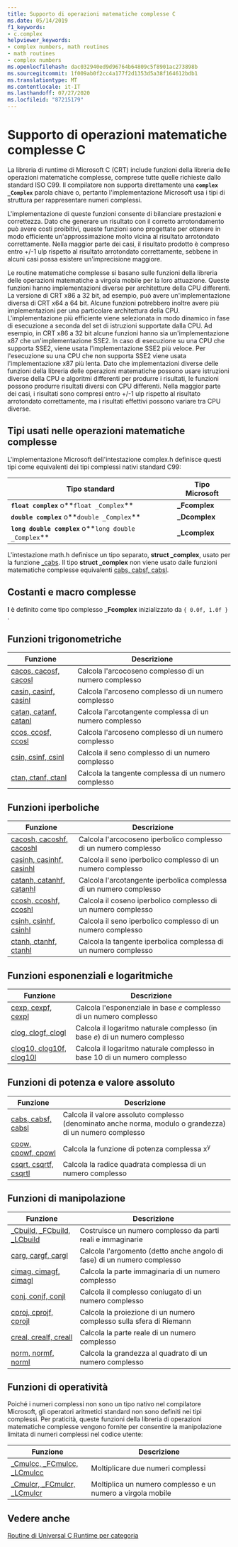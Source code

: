 ```yaml
---
title: Supporto di operazioni matematiche complesse C
ms.date: 05/14/2019
f1_keywords:
- c.complex
helpviewer_keywords:
- complex numbers, math routines
- math routines
- complex numbers
ms.openlocfilehash: dac032940ed9d96764b64809c5f8901ac273898b
ms.sourcegitcommit: 1f009ab0f2cc4a177f2d1353d5a38f164612bdb1
ms.translationtype: MT
ms.contentlocale: it-IT
ms.lasthandoff: 07/27/2020
ms.locfileid: "87215179"
---
```

# <a name="c-complex-math-support"></a>Supporto di operazioni matematiche complesse C

La libreria di runtime di Microsoft C (CRT) include funzioni della libreria delle operazioni matematiche complesse, comprese tutte quelle richieste dallo standard ISO C99. Il compilatore non supporta direttamente una **`complex`** **`_Complex`** parola chiave o, pertanto l'implementazione Microsoft usa i tipi di struttura per rappresentare numeri complessi.

L'implementazione di queste funzioni consente di bilanciare prestazioni e correttezza. Dato che generare un risultato con il corretto arrotondamento può avere costi proibitivi, queste funzioni sono progettate per ottenere in modo efficiente un'approssimazione molto vicina al risultato arrotondato correttamente. Nella maggior parte dei casi, il risultato prodotto è compreso entro +/-1 ulp rispetto al risultato arrotondato correttamente, sebbene in alcuni casi possa esistere un'imprecisione maggiore.

Le routine matematiche complesse si basano sulle funzioni della libreria delle operazioni matematiche a virgola mobile per la loro attuazione. Queste funzioni hanno implementazioni diverse per architetture della CPU differenti. La versione di CRT x86 a 32 bit, ad esempio, può avere un'implementazione diversa di CRT x64 a 64 bit. Alcune funzioni potrebbero inoltre avere più implementazioni per una particolare architettura della CPU. L'implementazione più efficiente viene selezionata in modo dinamico in fase di esecuzione a seconda del set di istruzioni supportate dalla CPU. Ad esempio, in CRT x86 a 32 bit alcune funzioni hanno sia un'implementazione x87 che un'implementazione SSE2. In caso di esecuzione su una CPU che supporta SSE2, viene usata l'implementazione SSE2 più veloce. Per l'esecuzione su una CPU che non supporta SSE2 viene usata l'implementazione x87 più lenta. Dato che implementazioni diverse delle funzioni della libreria delle operazioni matematiche possono usare istruzioni diverse della CPU e algoritmi differenti per produrre i risultati, le funzioni possono produrre risultati diversi con CPU differenti. Nella maggior parte dei casi, i risultati sono compresi entro +/-1 ulp rispetto al risultato arrotondato correttamente, ma i risultati effettivi possono variare tra CPU diverse.

## <a name="types-used-in-complex-math"></a>Tipi usati nelle operazioni matematiche complesse

L'implementazione Microsoft dell'intestazione complex.h definisce questi tipi come equivalenti dei tipi complessi nativi standard C99:

|Tipo standard|Tipo Microsoft|
|-|-|
|**`float complex`** o**`float _Complex`**|**_Fcomplex**|
|**`double complex`** o**`double _Complex`**|**_Dcomplex**|
|**`long double complex`** o**`long double _Complex`**|**_Lcomplex**|

L'intestazione math.h definisce un tipo separato, **struct _complex**, usato per la funzione [_cabs](../c-runtime-library/reference/cabs.md). Il tipo **struct _complex** non viene usato dalle funzioni matematiche complesse equivalenti [cabs, cabsf, cabsl](../c-runtime-library/reference/cabs-cabsf-cabsl.md).

## <a name="complex-constants-and-macros"></a>Costanti e macro complesse

**I** è definito come tipo complesso **_Fcomplex** inizializzato da `{ 0.0f, 1.0f }` .

## <a name="trigonometric-functions"></a>Funzioni trigonometriche

|Funzione|Descrizione|
|-|-|
|[cacos, cacosf, cacosl](../c-runtime-library/reference/cacos-cacosf-cacosl.md)|Calcola l'arcocoseno complesso di un numero complesso|
|[casin, casinf, casinl](../c-runtime-library/reference/casin-casinf-casinl.md)|Calcola l'arcoseno complesso di un numero complesso|
|[catan, catanf, catanl](../c-runtime-library/reference/catan-catanf-catanl.md)|Calcola l'arcotangente complessa di un numero complesso|
|[ccos, ccosf, ccosl](../c-runtime-library/reference/ccos-ccosf-ccosl.md)|Calcola l'arcoseno complesso di un numero complesso|
|[csin, csinf, csinl](../c-runtime-library/reference/csin-csinf-csinl.md)|Calcola il seno complesso di un numero complesso|
|[ctan, ctanf, ctanl](../c-runtime-library/reference/ctan-ctanf-ctanl.md)|Calcola la tangente complessa di un numero complesso|

## <a name="hyperbolic-functions"></a>Funzioni iperboliche

|Funzione|Descrizione|
|-|-|
|[cacosh, cacoshf, cacoshl](../c-runtime-library/reference/cacosh-cacoshf-cacoshl.md)|Calcola l'arcocoseno iperbolico complesso di un numero complesso|
|[casinh, casinhf, casinhl](../c-runtime-library/reference/casinh-casinhf-casinhl.md)|Calcola il seno iperbolico complesso di un numero complesso|
|[catanh, catanhf, catanhl](../c-runtime-library/reference/catanh-catanhf-catanhl.md)|Calcola l'arcotangente iperbolica complessa di un numero complesso|
|[ccosh, ccoshf, ccoshl](../c-runtime-library/reference/ccosh-ccoshf-ccoshl.md)|Calcola il coseno iperbolico complesso di un numero complesso|
|[csinh, csinhf, csinhl](../c-runtime-library/reference/csinh-csinhf-csinhl.md)|Calcola il seno iperbolico complesso di un numero complesso|
|[ctanh, ctanhf, ctanhl](../c-runtime-library/reference/ctanh-ctanhf-ctanhl.md)|Calcola la tangente iperbolica complessa di un numero complesso|

## <a name="exponential-and-logarithmic-functions"></a>Funzioni esponenziali e logaritmiche

|Funzione|Descrizione|
|-|-|
|[cexp, cexpf, cexpl](../c-runtime-library/reference/cexp-cexpf-cexpl.md)|Calcola l'esponenziale in base *e* complesso di un numero complesso|
|[clog, clogf, clogl](../c-runtime-library/reference/clog-clogf-clogl.md)|Calcola il logaritmo naturale complesso (in base *e*) di un numero complesso|
|[clog10, clog10f, clog10l](../c-runtime-library/reference/clog10-clog10f-clog10l.md)|Calcola il logaritmo naturale complesso in base 10 di un numero complesso|

## <a name="power-and-absolute-value-functions"></a>Funzioni di potenza e valore assoluto

|Funzione|Descrizione|
|-|-|
|[cabs, cabsf, cabsl](../c-runtime-library/reference/cabs-cabsf-cabsl.md)|Calcola il valore assoluto complesso (denominato anche norma, modulo o grandezza) di un numero complesso|
|[cpow, cpowf, cpowl](../c-runtime-library/reference/cpow-cpowf-cpowl.md)|Calcola la funzione di potenza complessa x<sup>y</sup>|
|[csqrt, csqrtf, csqrtl](../c-runtime-library/reference/csqrt-csqrtf-csqrtl.md)|Calcola la radice quadrata complessa di un numero complesso|

## <a name="manipulation-functions"></a>Funzioni di manipolazione

|Funzione|Descrizione|
|-|-|
|[_Cbuild, _FCbuild, _LCbuild](../c-runtime-library/reference/cbuild-fcbuild-lcbuild.md)|Costruisce un numero complesso da parti reali e immaginarie|
|[carg, cargf, cargl](../c-runtime-library/reference/carg-cargf-cargl.md)|Calcola l'argomento (detto anche angolo di fase) di un numero complesso|
|[cimag, cimagf, cimagl](../c-runtime-library/reference/cimag-cimagf-cimagl.md)|Calcola la parte immaginaria di un numero complesso|
|[conj, conjf, conjl](../c-runtime-library/reference/conj-conjf-conjl.md)|Calcola il complesso coniugato di un numero complesso|
|[cproj, cprojf, cprojl](../c-runtime-library/reference/cproj-cprojf-cprojl.md)|Calcola la proiezione di un numero complesso sulla sfera di Riemann|
|[creal, crealf, creall](../c-runtime-library/reference/creal-crealf-creall.md)|Calcola la parte reale di un numero complesso|
|[norm, normf, norml](../c-runtime-library/reference/norm-normf-norml1.md)|Calcola la grandezza al quadrato di un numero complesso|

## <a name="operation-functions"></a>Funzioni di operatività

Poiché i numeri complessi non sono un tipo nativo nel compilatore Microsoft, gli operatori aritmetici standard non sono definiti nei tipi complessi. Per praticità, queste funzioni della libreria di operazioni matematiche complesse vengono fornite per consentire la manipolazione limitata di numeri complessi nel codice utente:

|Funzione|Descrizione|
|-|-|
|[_Cmulcc, _FCmulcc, _LCmulcc](../c-runtime-library/reference/cmulcc-fcmulcc-lcmulcc.md)|Moltiplicare due numeri complessi|
|[_Cmulcr, _FCmulcr, _LCmulcr](../c-runtime-library/reference/cmulcr-fcmulcr-lcmulcr.md)|Moltiplica un numero complesso e un numero a virgola mobile|

## <a name="see-also"></a>Vedere anche

[Routine di Universal C Runtime per categoria](../c-runtime-library/run-time-routines-by-category.md)<br/>
